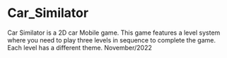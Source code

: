 # Car_Similator
 Car Similator is a 2D car Mobile game. This game features a level system where you need to play three levels in sequence to complete the game. Each level has a different theme. November/2022
